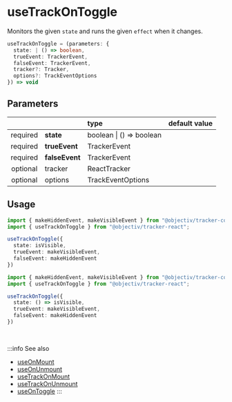 # useTrackOnToggle

Monitors the given `state` and runs the given `effect` when it changes.

```ts
useTrackOnToggle = (parameters: {
  state: | () => boolean,
  trueEvent: TrackerEvent,
  falseEvent: TrackerEvent,
  tracker?: Tracker,
  options?: TrackEventOptions
}) => void
```

## Parameters
|          |                | type                                   | default value |
|:--------:|:---------------|:---------------------------------------|:--------------|
| required | **state**      | boolean &vert; () => boolean           |               |
| required | **trueEvent**  | TrackerEvent                           |               |
| required | **falseEvent** | TrackerEvent                           |               |
| optional | tracker        | ReactTracker                           |               |
| optional | options        | TrackEventOptions                      |               |

## Usage

```ts title="with a boolean state"
import { makeHiddenEvent, makeVisibleEvent } from "@objectiv/tracker-core";
import { useTrackOnToggle } from "@objectiv/tracker-react";

useTrackOnToggle({
  state: isVisible,
  trueEvent: makeVisibleEvent,
  falseEvent: makeHiddenEvent
})
```

```ts title="with a predicate state"
import { makeHiddenEvent, makeVisibleEvent } from "@objectiv/tracker-core";
import { useTrackOnToggle } from "@objectiv/tracker-react";

useTrackOnToggle({
  state: () => isVisible,
  trueEvent: makeVisibleEvent,
  falseEvent: makeHiddenEvent
})
```

<br />

:::info See also
- [useOnMount](/tracking/react/api-reference/hooks/useOnMount.md)
- [useOnUnmount](/tracking/react/api-reference/hooks/useOnUnmount.md)
- [useTrackOnMount](/tracking/react/api-reference/hooks/useTrackOnMount.md)
- [useTrackOnUnmount](/tracking/react/api-reference/hooks/useTrackOnUnmount.md)
- [useOnToggle](/tracking/react/api-reference/hooks/useOnToggle.md)
:::
